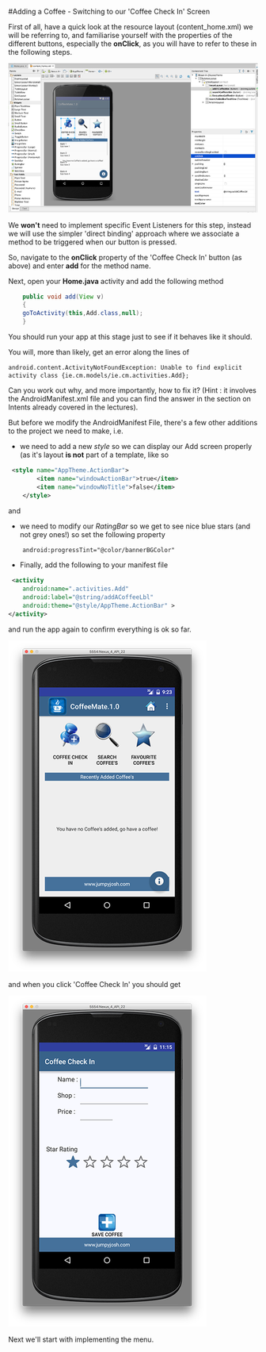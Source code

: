 #Adding a Coffee - Switching to our 'Coffee Check In' Screen

First of all, have a quick look at the resource layout (content_home.xml) we will be referring to, and familiarise yourself with the properties of the different buttons, especially the <b>onClick</b>, as you will have to refer to these in the following steps.

![](../img/lab2s201.png)

We <b>won't</b> need to implement specific Event Listeners for this step, instead we will use the simpler 'direct binding' approach where we associate a method to be triggered when our button is pressed. 

So, navigate to the <b>onClick</b> property of the 'Coffee Check In' button (as above) and enter <b>add</b> for the method name.

Next, open your <b>Home.java</b> activity and add the following method

~~~java
    public void add(View v)
    {
    goToActivity(this,Add.class,null);
    }
~~~

You should run your app at this stage just to see if it behaves like it should.

You will, more than likely, get an error along the lines of 

~~~
android.content.ActivityNotFoundException: Unable to find explicit activity class {ie.cm.models/ie.cm.activities.Add};
~~~



Can you work out why, and more importantly, how to fix it? (Hint : it involves the AndroidManifest.xml file and you can find the answer in the section on Intents already covered in the lectures).

But before we modify the AndroidManifest File, there's a few other additions to the project we need to make, i.e. 

* we need to add a new <i>style</i> so we can display our Add screen properly (as it's layout <b>is not</b> part of a template, like so

~~~XML
 <style name="AppTheme.ActionBar">
        <item name="windowActionBar">true</item>
        <item name="windowNoTitle">false</item>
    </style>
~~~
and

* we need to modify our <i>RatingBar</i> so we get to see nice blue stars (and not grey ones!) so set the following property

~~~XML
    android:progressTint="@color/bannerBGColor"
~~~

* Finally, add the following to your manifest file

~~~xml
 <activity
    android:name=".activities.Add"
    android:label="@string/addACoffeeLbl"
    android:theme="@style/AppTheme.ActionBar" >
</activity>
~~~

and run the app again to confirm everything is ok so far.

![](../img/starterapp1.png)

and when you click 'Coffee Check In' you should get

![](../img/starterappadd.png)

Next we'll start with implementing the menu.